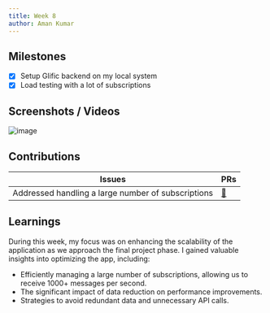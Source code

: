 ```yaml
---
title: Week 8
author: Aman Kumar
---
```


## Milestones

- [x] Setup Glific backend on my local system
- [x] Load testing with a lot of subscriptions

## Screenshots / Videos

![image](https://github.com/glific/mobile/assets/84832565/89d69e15-6a47-4381-822d-1bb3f2b623b9)

## Contributions

| Issues                                             | PRs                                             |
| -------------------------------------------------- | ----------------------------------------------- |
| Addressed handling a large number of subscriptions | [🔗](https://github.com/glific/mobile/pull/168) |

## Learnings

During this week, my focus was on enhancing the scalability of the application as we approach the final project phase. I gained valuable insights into optimizing the app, including:

- Efficiently managing a large number of subscriptions, allowing us to receive 1000+ messages per second.
- The significant impact of data reduction on performance improvements.
- Strategies to avoid redundant data and unnecessary API calls.
